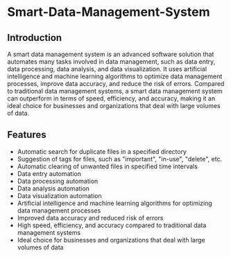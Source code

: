# Smart-Data-Management-System

## Introduction
A smart data management system is an advanced software solution that automates many tasks involved in data management, such as data entry, data processing, data analysis, and data visualization. It uses artificial intelligence and machine learning algorithms to optimize data management processes, improve data accuracy, and reduce the risk of errors. Compared to traditional data management systems, a smart data management system can outperform in terms of speed, efficiency, and accuracy, making it an ideal choice for businesses and organizations that deal with large volumes of data.

## Features
- Automatic search for duplicate files in a specified directory
- Suggestion of tags for files, such as "important", "in-use", "delete", etc.
- Automatic clearing of unwanted files in specified time intervals
- Data entry automation
- Data processing automation
- Data analysis automation
- Data visualization automation
- Artificial intelligence and machine learning algorithms for optimizing data management processes
- Improved data accuracy and reduced risk of errors
- High speed, efficiency, and accuracy compared to traditional data management systems
- Ideal choice for businesses and organizations that deal with large volumes of data

